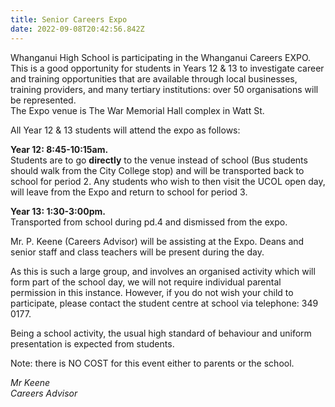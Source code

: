 ```yaml
---
title: Senior Careers Expo
date: 2022-09-08T20:42:56.842Z
---
```

Whanganui High School is participating in the Whanganui Careers EXPO. This is a good opportunity for students in Years 12 & 13 to investigate career and training opportunities that are available through local businesses, training providers, and many tertiary institutions: over 50 organisations will be represented.  
The Expo venue is The War Memorial Hall complex in Watt St.  

All Year 12 & 13 students will attend the expo as follows:
  
**Year 12: 8:45-10:15am.**  
Students are to go **directly** to the venue instead of school (Bus students should walk from the City College stop) and will be transported back to school for period 2. Any students who wish to then visit the UCOL open day, will leave from the Expo and return to school for period 3.

**Year 13: 1:30-3:00pm.**  
Transported from school during pd.4 and dismissed from the expo.

Mr. P. Keene (Careers Advisor) will be assisting at the Expo. Deans and senior staff and class teachers will be present during the day.     


As this is such a large group, and involves an organised activity which will form part of the school day, we will not require individual parental permission in this instance. However, if you do not wish your child to participate, please contact the student centre at school via telephone: 349 0177.

Being a school activity, the usual high standard of behaviour and uniform presentation is expected from students.

Note: there is NO COST for this event either to parents or the school.  

*Mr Keene  
Careers Advisor*
